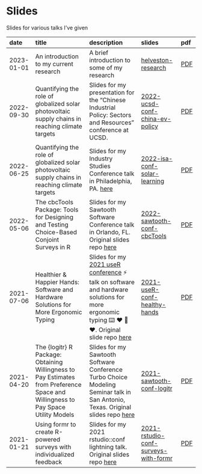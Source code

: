 
<!-- README.md is generated from README.Rmd. Please edit that file -->

# Slides

Slides for various talks I’ve given

| date       | title                                                                                                                            | description                                                                                                                                                                                                                           | slides                                                                                                 | pdf                                                                                                                            |
|:-----------|:---------------------------------------------------------------------------------------------------------------------------------|:--------------------------------------------------------------------------------------------------------------------------------------------------------------------------------------------------------------------------------------|:-------------------------------------------------------------------------------------------------------|:-------------------------------------------------------------------------------------------------------------------------------|
| 2023-01-01 | An introduction to my current research                                                                                           | A brief introduction to some of my research                                                                                                                                                                                           | [helveston-research](https://slides.jhelvy.com/helveston-research)                                     | [PDF](https://github.com/jhelvy/slides/raw/main/helveston-research/helveston-research.pdf)                                     |
| 2022-09-30 | Quantifying the role of globalized solar photovoltaic supply chains in reaching climate targets                                  | Slides for my presentation for the “Chinese Industrial Policy: Sectors and Resources” conference at UCSD.                                                                                                                             | [2022-ucsd-conf-china-ev-policy](https://slides.jhelvy.com/2022-ucsd-conf-china-ev-policy)             | [PDF](https://github.com/jhelvy/slides/raw/main/2022-ucsd-conf-china-ev-policy/2022-ucsd-conf-china-ev-policy.pdf)             |
| 2022-06-25 | Quantifying the role of globalized solar photovoltaic supply chains in reaching climate targets                                  | Slides for my Industry Studies Conference talk in Philadelphia, PA. [here](https://github.com/jhelvy/2022-isa-conf-solar)                                                                                                             | [2022-isa-conf-solar-learning](https://slides.jhelvy.com/2022-isa-conf-solar-learning)                 | [PDF](https://github.com/jhelvy/slides/raw/main/2022-isa-conf-solar-learning/2022-isa-conf-solar-learning.pdf)                 |
| 2022-05-06 | The cbcTools Package: Tools for Designing and Testing Choice-Based Conjoint Surveys in R                                         | Slides for my Sawtooth Software Conference talk in Orlando, FL. Original slides repo [here](https://github.com/jhelvy/2022-sawtooth-conf)                                                                                             | [2022-sawtooth-conf-cbcTools](https://slides.jhelvy.com/2022-sawtooth-conf-cbcTools)                   | [PDF](https://github.com/jhelvy/slides/raw/main/2022-sawtooth-conf-cbcTools/2022-sawtooth-conf-cbcTools.pdf)                   |
| 2021-07-06 | Healthier & Happier Hands: Software and Hardware Solutions for More Ergonomic Typing                                             | Slides for my [2021 useR conference](https://user2021.r-project.org/) ⚡️ talk on software and hardware solutions for more ergonomic typing ⌨️ ❤️ 🙌 ❤️. Original slide repo [here](https://github.com/jhelvy/2021-useR-healthy-hands) | [2021-useR-conf-healthy-hands](https://slides.jhelvy.com/2021-useR-conf-healthy-hands)                 | [PDF](https://github.com/jhelvy/slides/raw/main/2021-useR-conf-healthy-hands/2021-useR-conf-healthy-hands.pdf)                 |
| 2021-04-20 | The {logitr} R Package: Obtaining Willingness to Pay Estimates from Preference Space and Willingness to Pay Space Utility Models | Slides for my Sawtooth Software Conference Turbo Choice Modeling Seminar talk in San Antonio, Texas. Original slides repo [here](https://github.com/jhelvy/2021-sawtooth-conf)                                                        | [2021-sawtooth-conf-logitr](https://slides.jhelvy.com/2021-sawtooth-conf-logitr)                       | [PDF](https://github.com/jhelvy/slides/raw/main/2021-sawtooth-conf-logitr/2021-sawtooth-conf-logitr.pdf)                       |
| 2021-01-21 | Using formr to create R-powered surveys with individualized feedback                                                             | Slides for my 2021 rstudio::conf lightning talk. Original slides repo [here](https://github.com/jhelvy/surveys-with-formr)                                                                                                            | [2021-rstudio-conf-surveys-with-formr](https://slides.jhelvy.com/2021-rstudio-conf-surveys-with-formr) | [PDF](https://github.com/jhelvy/slides/raw/main/2021-rstudio-conf-surveys-with-formr/2021-rstudio-conf-surveys-with-formr.pdf) |
